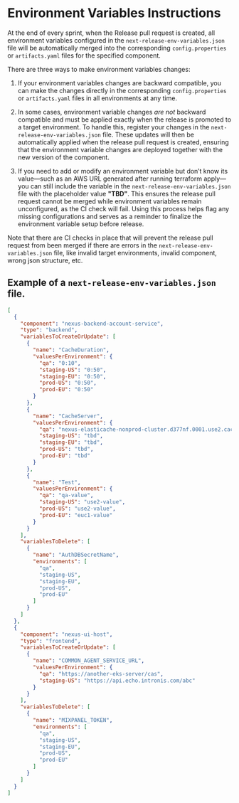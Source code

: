 # Environment Variables Instructions
At the end of every sprint, when the Release pull request is created, all environment variables configured in the `next-release-env-variables.json` file will be automatically merged into the corresponding `config.properties` or `artifacts.yaml` files for the specified component.

There are three ways to make environment variables changes:

1. If your environment variables changes are backward compatible, you can make the changes directly in the corresponding `config.properties` or `artifacts.yaml` files in all environments at any time.

2. In some cases, environment variable changes *are not* backward compatible and must be applied exactly when the release is promoted to a target environment. To handle this, register your changes in the `next-release-env-variables.json` file. These updates will then be automatically applied when the release pull request is created, ensuring that the environment variable changes are deployed together with the new version of the component.

3. If you need to add or modify an environment variable but don’t know its value—such as an AWS URL generated after running terraform apply—you can still include the variable in the `next-release-env-variables.json` file with the placeholder value **"TBD"**. This ensures the release pull request cannot be merged while environment variables remain unconfigured, as the CI check will fail. Using this process helps flag any missing configurations and serves as a reminder to finalize the environment variable setup before release.

Note that there are CI checks in place that will prevent the release pull request from been merged if there are errors in the `next-release-env-variables.json` file, like invalid target environments, invalid component, wrong json structure, etc.

## Example of a `next-release-env-variables.json` file.

```json
[
  {
    "component": "nexus-backend-account-service",
    "type": "backend",
    "variablesToCreateOrUpdate": [
      {
        "name": "CacheDuration",
        "valuesPerEnvironment": {
          "qa": "0:10",
          "staging-US": "0:50",
          "staging-EU": "0:50",
          "prod-US": "0:50",
          "prod-EU": "0:50"
        }
      },
      {
        "name": "CacheServer",
        "valuesPerEnvironment": {
          "qa": "nexus-elasticache-nonprod-cluster.d377nf.0001.use2.cache.amazonaws.com:6379",
          "staging-US": "tbd",
          "staging-EU": "tbd",
          "prod-US": "tbd",
          "prod-EU": "tbd"
        }
      },
      {
        "name": "Test",
        "valuesPerEnvironment": {
          "qa": "qa-value",
          "staging-US": "use2-value",
          "prod-US": "use2-value",
          "prod-EU": "euc1-value"
        }
      }
    ],
    "variablesToDelete": [
      {
        "name": "AuthDBSecretName",
        "environments": [
          "qa",
          "staging-US",
          "staging-EU",
          "prod-US",
          "prod-EU"
        ]
      }
    ]
  },
  {
    "component": "nexus-ui-host",
    "type": "frontend",
    "variablesToCreateOrUpdate": [
      {
        "name": "COMMON_AGENT_SERVICE_URL",
        "valuesPerEnvironment": {
          "qa": "https://another-eks-server/cas",
          "staging-US": "https://api.echo.intronis.com/abc"
        }
      }
    ],
    "variablesToDelete": [
      {
        "name": "MIXPANEL_TOKEN",
        "environments": [
          "qa",
          "staging-US",
          "staging-EU",
          "prod-US",
          "prod-EU"
        ]
      }
    ]
  }
]
```
